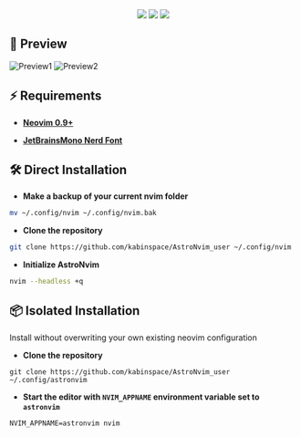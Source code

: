 <div align="center">
<img src="https://img.shields.io/github/last-commit/kabinspace/AstroNvim_user?style=for-the-badge&logo=github&color=a6da95&logoColor=D9E0EE&labelColor=302D41"/>
<img src="https://img.shields.io/github/repo-size/kabinspace/AstroNvim_user?style=for-the-badge&logo=dropbox&color=7dc4e4&logoColor=D9E0EE&labelColor=302D41"/>
<img src="https://img.shields.io/github/license/kabinspace/AstroNvim_user?style=for-the-badge&logo=powerpages&color=cba6f7&logoColor=D9E0EE&labelColor=302D41"/>
</div>

## 🌟 Preview

![Preview1](https://github.com/kabinspace/AstroNvim_user/blob/master/.github/assets/overview.png)
![Preview2](https://github.com/kabinspace/AstroNvim_user/blob/master/.github/assets/vertsplit.png)

## ⚡ Requirements

- **[Neovim 0.9+](https://github.com/neovim/neovim/releases/tag/stable)**

- **[JetBrainsMono Nerd Font](https://www.nerdfonts.com/font-downloads)**

## 🛠️ Direct Installation

- **Make a backup of your current nvim folder**

```sh
mv ~/.config/nvim ~/.config/nvim.bak
```

- **Clone the repository**

```sh
git clone https://github.com/kabinspace/AstroNvim_user ~/.config/nvim
```

- **Initialize AstroNvim**

```sh
nvim --headless +q
```

## 📦 Isolated Installation

Install without overwriting your own existing neovim configuration

- **Clone the repository**

```
git clone https://github.com/kabinspace/AstroNvim_user ~/.config/astronvim
```

- **Start the editor with `NVIM_APPNAME` environment variable set to `astronvim`**

```
NVIM_APPNAME=astronvim nvim
```
